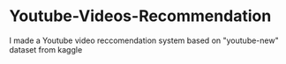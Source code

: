 # Youtube-Videos-Recommendation
I made a Youtube video reccomendation system based on "youtube-new" dataset from kaggle 
